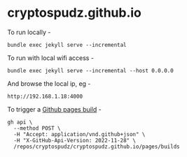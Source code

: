 # cryptospudz.github.io

To run locally -
```commandline
bundle exec jekyll serve --incremental
```

To run with local wifi access -
```commandline
bundle exec jekyll serve --incremental --host 0.0.0.0
```

And browse the local ip, eg -
```
http://192.168.1.18:4000
```

To trigger a [Github pages build](https://docs.github.com/en/rest/pages?apiVersion=2022-11-28#request-a-github-pages-build) -
```commandline
gh api \
  --method POST \
  -H "Accept: application/vnd.github+json" \
  -H "X-GitHub-Api-Version: 2022-11-28" \
  /repos/cryptospudz/cryptospudz.github.io/pages/builds
```
